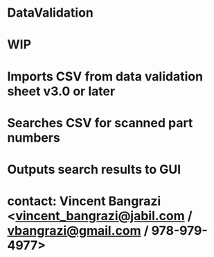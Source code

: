 # DataValidation
# WIP
# Imports CSV from data validation sheet v3.0 or later
# Searches CSV for scanned part numbers
# Outputs search results to GUI

# contact: Vincent Bangrazi <vincent_bangrazi@jabil.com / vbangrazi@gmail.com / 978-979-4977>
